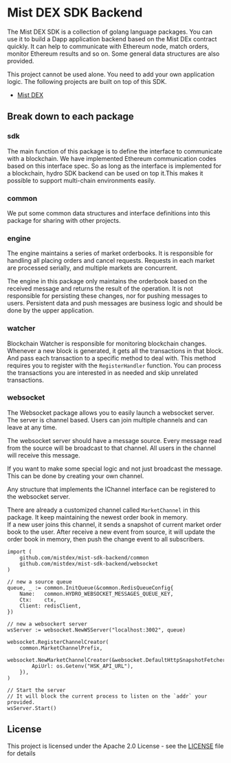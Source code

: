 # Mist DEX SDK Backend

The Mist DEX SDK is a collection of golang language packages.
You can use it to build a Dapp application backend based on the Mist DEx contract quickly.
It can help to communicate with Ethereum node, match orders, monitor Ethereum results and so on.
Some general data structures are also provided.

This project cannot be used alone.
You need to add your own application logic.
The following projects are built on top of this SDK.

- [Mist DEX](https://github.com/mistdex)

## Break down to each package

### sdk

The main function of this package is to define the interface to communicate with a blockchain.
We have implemented Ethereum communication codes based on this interface spec.
So as long as the interface is implemented for a blockchain,
hydro SDK backend can be used on top it.This makes it possible to support multi-chain environments easily.

### common

We put some common data structures and interface definitions into this package for sharing with other projects.

### engine

The engine maintains a series of market orderbooks.
It is responsible for handling all placing orders and cancel requests.
Requests in each market are processed serially,
and multiple markets are concurrent.

The engine in this package only maintains the orderbook based on the received message
and returns the result of the operation.
It is not responsible for persisting these changes,
nor for pushing messages to users.
Persistent data and push messages are business logic and should be done by the upper application.

### watcher

Blockchain Watcher is responsible for monitoring blockchain changes.
Whenever a new block is generated,
it gets all the transactions in that block.
And pass each transaction to a specific method to deal with.
This method requires you to register with the `RegisterHandler` function.
You can process the transactions you are interested in as needed and skip unrelated transactions.

### websocket

The Websocket package allows you to easily launch a websocket server.
The server is channel based.
Users can join multiple channels and can leave at any time.

The websocket server should have a message source.
Every message read from the source will be broadcast to that channel.
All users in the channel will receive this message.

If you want to make some special logic and not just broadcast the message.
This can be done by creating your own channel.

Any structure that implements the IChannel interface can be registered to the websocket server.

There are already a customized channel called `MarketChannel` in this package.
It keep maintaining the newest order book in memory.  
If a new user joins this channel,
it sends a snapshot of current market order book to the user.
After receive a new event from source,
it will update the order book in memory,
then push the change event to all subscribers.

```golang
import (
    github.com/mistdex/mist-sdk-backend/common
    github.com/mistdex/mist-sdk-backend/websocket
)

// new a source queue
queue, _ := common.InitQueue(&common.RedisQueueConfig{
    Name:   common.HYDRO_WEBSOCKET_MESSAGES_QUEUE_KEY,
    Ctx:    ctx,
    Client: redisClient,
})

// new a websockert server
wsServer := websocket.NewWSServer("localhost:3002", queue)

websocket.RegisterChannelCreator(
    common.MarketChannelPrefix,
    websocket.NewMarketChannelCreator(&websocket.DefaultHttpSnapshotFetcher{
        ApiUrl: os.Getenv("HSK_API_URL"),
    }),
)

// Start the server
// It will block the current process to listen on the `addr` your provided. 
wsServer.Start()
```

## License

This project is licensed under the Apache 2.0 License - see the [LICENSE](LICENSE) file for details
